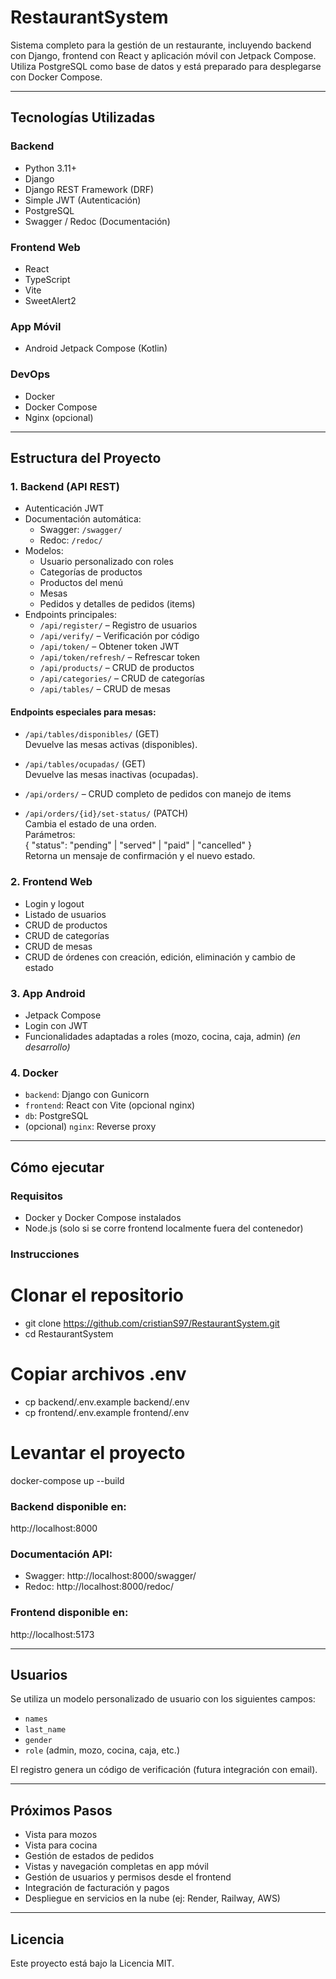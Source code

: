 
# RestaurantSystem

Sistema completo para la gestión de un restaurante, incluyendo backend con Django, frontend con React y aplicación móvil con Jetpack Compose. Utiliza PostgreSQL como base de datos y está preparado para desplegarse con Docker Compose.

---

## Tecnologías Utilizadas

### Backend
- Python 3.11+
- Django
- Django REST Framework (DRF)
- Simple JWT (Autenticación)
- PostgreSQL
- Swagger / Redoc (Documentación)

### Frontend Web
- React
- TypeScript
- Vite
- SweetAlert2

### App Móvil
- Android Jetpack Compose (Kotlin)

### DevOps
- Docker
- Docker Compose
- Nginx (opcional)

---

## Estructura del Proyecto

### 1. Backend (API REST)
- Autenticación JWT
- Documentación automática:
  - Swagger: `/swagger/`
  - Redoc: `/redoc/`
- Modelos:
  - Usuario personalizado con roles
  - Categorías de productos
  - Productos del menú
  - Mesas
  - Pedidos y detalles de pedidos (items)
- Endpoints principales:
  - `/api/register/` – Registro de usuarios
  - `/api/verify/` – Verificación por código
  - `/api/token/` – Obtener token JWT
  - `/api/token/refresh/` – Refrescar token
  - `/api/products/` – CRUD de productos
  - `/api/categories/` – CRUD de categorías
  - `/api/tables/` – CRUD de mesas

#### Endpoints especiales para mesas:
  - `/api/tables/disponibles/` (GET)  
    Devuelve las mesas activas (disponibles).
  - `/api/tables/ocupadas/` (GET)  
    Devuelve las mesas inactivas (ocupadas).

  - `/api/orders/` – CRUD completo de pedidos con manejo de items
  - `/api/orders/{id}/set-status/` (PATCH)  
    Cambia el estado de una orden.  
    Parámetros:  
    {
      "status": "pending" | "served" | "paid" | "cancelled"
    }  
    Retorna un mensaje de confirmación y el nuevo estado.

### 2. Frontend Web
- Login y logout
- Listado de usuarios
- CRUD de productos
- CRUD de categorías
- CRUD de mesas
- CRUD de órdenes con creación, edición, eliminación y cambio de estado

### 3. App Android
- Jetpack Compose
- Login con JWT
- Funcionalidades adaptadas a roles (mozo, cocina, caja, admin) *(en desarrollo)*

### 4. Docker
- `backend`: Django con Gunicorn
- `frontend`: React con Vite (opcional nginx)
- `db`: PostgreSQL
- (opcional) `nginx`: Reverse proxy

---

## Cómo ejecutar

### Requisitos
- Docker y Docker Compose instalados
- Node.js (solo si se corre frontend localmente fuera del contenedor)

### Instrucciones

# Clonar el repositorio
- git clone https://github.com/cristianS97/RestaurantSystem.git
- cd RestaurantSystem

# Copiar archivos .env
- cp backend/.env.example backend/.env
- cp frontend/.env.example frontend/.env

# Levantar el proyecto
docker-compose up --build

### Backend disponible en:
http://localhost:8000

### Documentación API:
- Swagger: http://localhost:8000/swagger/
- Redoc: http://localhost:8000/redoc/

### Frontend disponible en:
http://localhost:5173

---

## Usuarios

Se utiliza un modelo personalizado de usuario con los siguientes campos:

- `names`
- `last_name`
- `gender`
- `role` (admin, mozo, cocina, caja, etc.)

El registro genera un código de verificación (futura integración con email).

---

## Próximos Pasos

- Vista para mozos
- Vista para cocina
- Gestión de estados de pedidos
- Vistas y navegación completas en app móvil
- Gestión de usuarios y permisos desde el frontend
- Integración de facturación y pagos
- Despliegue en servicios en la nube (ej: Render, Railway, AWS)

---

## Licencia

Este proyecto está bajo la Licencia MIT.
